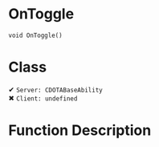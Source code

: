# OnToggle
```
void OnToggle()
```
# Class
✔ `Server: CDOTABaseAbility`  
✖ `Client: undefined`  

# Function Description

